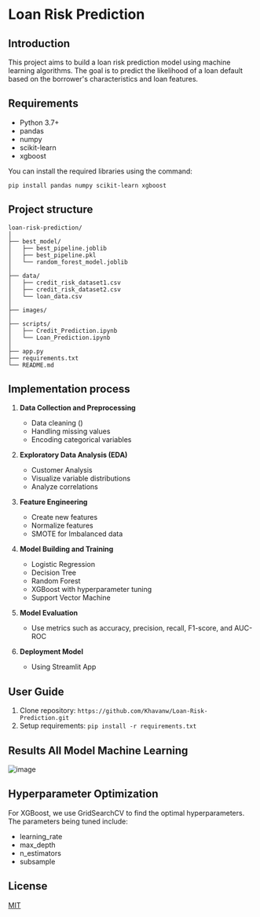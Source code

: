 # Loan Risk Prediction

## Introduction
This project aims to build a loan risk prediction model using machine learning algorithms. The goal is to predict the likelihood of a loan default based on the borrower's characteristics and loan features.

## Requirements
- Python 3.7+
- pandas
- numpy
- scikit-learn
- xgboost

You can install the required libraries using the command:

```pip install pandas numpy scikit-learn xgboost```

## Project structure
```
loan-risk-prediction/
│
├── best_model/
│   ├── best_pipeline.joblib  
│   ├── best_pipeline.pkl
│   └── random_forest_model.joblib
│
├── data/
│   ├── credit_risk_dataset1.csv
│   ├── credit_risk_dataset2.csv
│   └── loan_data.csv
│
├── images/
│
├── scripts/
│   ├── Credit_Prediction.ipynb
│   └── Loan_Prediction.ipynb
│
├── app.py
├── requirements.txt
└── README.md
```



## Implementation process

1. **Data Collection and Preprocessing**
   - Data cleaning ()
   - Handling missing values
   - Encoding categorical variables

2. **Exploratory Data Analysis (EDA)**
   - Customer Analysis
   - Visualize variable distributions
   - Analyze correlations

3. **Feature Engineering**
   - Create new features
   - Normalize features
   - SMOTE for Imbalanced data

4. **Model Building and Training**
   - Logistic Regression
   - Decision Tree
   - Random Forest
   - XGBoost with hyperparameter tuning
   - Support Vector Machine

5. **Model Evaluation**
   - Use metrics such as accuracy, precision, recall, F1-score, and AUC-ROC
  
6. **Deployment Model**
   - Using Streamlit App

## User Guide

1. Clone repository: 
```https://github.com/Khavanw/Loan-Risk-Prediction.git```
2. Setup requirements:
```pip install -r requirements.txt```

## Results All Model Machine Learning

![image](https://github.com/user-attachments/assets/a4361fd0-3ee8-4190-b1b1-57c0c95c1985)

## Hyperparameter Optimization
For XGBoost, we use GridSearchCV to find the optimal hyperparameters. The parameters being tuned include:
- learning_rate
- max_depth
- n_estimators
- subsample


## License
[MIT](https://choosealicense.com/licenses/mit/)
